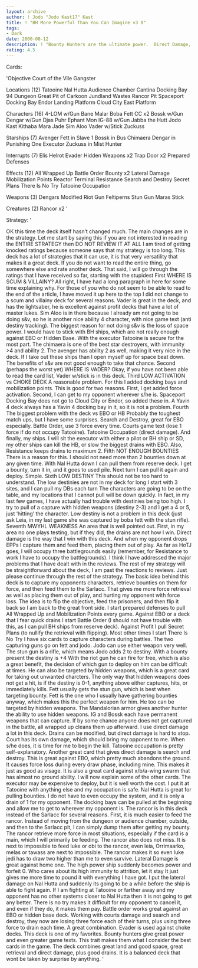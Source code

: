 ```yaml
---
layout: archive
author: ! Jodo "Jodo Kast17" Kast
title: ! "BH More Powerful Than You Can Imagine v3 0"
tags:
- Dark
date: 2000-08-12
description: ! "Bounty Hunters are the ultimate power.  Direct Damage, Capture and Feed."
rating: 4.5
---
```

Cards: 

'Objective Court of the Vile Gangster

Locations (12)
Tatooine
Nal Hutta
Audience Chamber
Cantina
Docking Bay 94
Dungeon
Great Pit of Carkoon
Jundland Wastes
Rancor Pit
Spaceport Docking Bay
Endor Landing Platform
Cloud City East Platform

Characters (16)
4-LOM w/Gun
Bane Malar
Boba Fett CC x2
Bossk w/Gun
Dengar w/Gun
Djas Puhr
Ephant Mon
IG-88 w/Gun
Jabba the Hutt
Jodo Kast
Kithaba
Mara Jade
Sim Aloo
Vader w/Stick
Zuckuss

Starships (7)
Avenger
Fett in Slave 1
Bossk in Bus
Chimaera
Dengar in Punishing One
Executor
Zuckuss in Mist Hunter

Interrupts (7)
Elis Helrot
Evader
Hidden Weapons x2
Trap Door x2
Prepared Defenses

Effects (12)
All Wrapped Up
Battle Order
Bounty x2
Lateral Damage
Mobilization Points
Reactor Terminal
Resistance
Search and Destroy
Secret Plans
There Is No Try
Tatooine Occupation

Weapons (3)
Dengars Modified Riot Gun
Feltiperns Stun Gun
Maras Stick

Creatures (2)
Rancor x2
'

Strategy: '

   OK this time the deck itself hasn&#8217;t changed much.  The main changes are in the strategy.  Let me start by saying this if you are not interested in reading the ENTIRE STRATEGY then DO NOT REVIEW IT AT ALL  I am tired of getting knocked ratings because someone says that my strategy is too long.  This deck has a lot of strategies that it can use, it is that very versatility that makes it a great deck.  If you do not want to read the entire thing, go somewhere else and rate another deck.
   That said, I will go through the ratings that I have received so far, starting with the stupidest
   First WHERE IS SCUM & VILLAINY?  All right, I have had a long paragraph in here for some time explaining why.  For those of you who do not seem to be able to read to the end of the article, I have moved it up here to the top I did not change to a scum and villainy deck for several reasons.  Vader is great in the deck, and has the lightsaber, he is excellent against profit decks that have a lot of master lukes.	Sim Aloo is in there because I already am not going to be doing s&v, so he is another nice ability 4 character, with nice game text (anti destiny tracking).  The biggest reason for not doing s&v is the loss of space power.	I would have to stick with BH ships, which are not really enough against EBO or Hidden Base.  With the executor Tatooine is secure for the most part.  The chimaera is one of the best star destroyers, with immunity >4 and ability 2.  The avenger has ability 2 as well, making it very nice in the deck.  If I take out these ships than I open myself up for space beat down.  The benefits of s&v are not good enough to take that chance.
   Second (perhaps the worst yet) WHERE IS VADER?  Okay, if you have not been able to read the card list, Vader w/stick is in this deck.
   Third LOW ACTIVATION vs CHOKE DECK A reasonable problem.  For this I added docking bays and mobilization points.  This is good for two reasons.  First, I get added force activation.  Second, I can get to my opponent wherever s/he is.	Spaceport Docking Bay does not go to Cloud City or Endor, so added these in.  A Yavin 4 deck always has a Yavin 4 docking bay in it, so it is not a problem.
   Fourth The biggest problem with the deck vs EBO or HB Probably the toughest match ups, but I have some surprises.  Search and Destroy, great for EBO especially.	Battle Order, use 3 force every time.  Courts game text (lose 1 force if do not occupy Tatooine).  Tatooine Occupation (direct damage).  And finally, my ships.  I will sit the executor with either a pilot or BH ship or SD, my other ships can kill the HB, or slow the biggest drains with EBO.  Also, Resistance keeps drains to maximum 2.
  Fifth NOT ENOUGH BOUNTIES There is a reason for this.  I should not need more than 2 bounties down at any given time.  With Nal Hutta down I can pull them from reserve deck.  I get a bounty, turn it in, and it goes to used pile.  Next turn I can pull it again and deploy.  Simple.
   Sixth LOW DESTINY This should not be too hard to understand.  The low destinies are not in my deck for long  I start with 3 sites, and I can pull my DBs each turn  The characters are going to be on the table, and my locations that I cannot pull will be down quickly.  In fact, in my last few games, I have actually had trouble with destinies being too high.  I try to pull of a capture with hidden weapons (destiny 2-3) and I get a 4 or 5, just &#8216;hitting&#8217; the character.  Low destiny is not a problem in this deck (just ask Leia, in my last game she was captured by boba fett with the stun rifle).
   Seventh MWYHL WEAKNESS An area that is well pointed out.  First, in my area no one plays testing, but if they did, the drains are not how I win.  Direct damage is the way that I win with this deck.  And when my opponent drops EPPs I capture them and feed them, placing them out of play.  As far as HoTJ goes, I will occupy three battlegrounds easily (remember, for Resistance to work I have to occupy the battlegrounds).
   I think I have addressed the major problems that I have dealt with in the reviews.  The rest of my strategy will be straightforward about the deck, I am past the reactions to reviews.  Just please continue through the rest of the strategy.
   The basic idea behind this deck is to capture my opponents characters, retrieve bounties on them for force, and then feed them to the Sarlacc.  That gives me more force retrieval as well as placing them out of play, and hurting my opponent with force loss.  The idea is to flip the objective, feed the prisoners, and then flip it back so I am back to the great front side.
   I start prepared defenses to pull All Wrapped Up and Mobilization Points every game.  Against EBO or a deck that I fear quick drains I start Battle Order (I should not have trouble with this, as I can pull BH ships from reserve deck).  Against Profit I pull Secret Plans (to nullify the retrieval with flipping).  Most other times I start There Is No Try
   I have six cards to capture characters during battles.  The two capturing guns go on fett and jodo.	Jodo can use either weapon very well.  The stun gun is a rifle, which means Jodo adds 2 to destiny.  With a bounty present the destiny is +4  With the riot gun he can fire for free, which is also a great benefit, the decision of which gun to deploy on him can be difficult at times.  He can also be targeted by hidden weapons, which is a great card for taking out unwanted charcters.  The only way that hidden weapons does not get a hit, is if the destiny is 0-1, anything above either captures, hits, or immediately kills.  Fett usually gets the stun gun, which is best when targeting bounty.  Fett is the one who I usually have gathering bounties anyway, which makes this the perfect weapon for him.	He too can be targeted by hidden weapons.  The Mandalorian armor gives another hunter the ability to use hidden weapons.  IG and Bossk each have permanent weapons that can capture.  If by some chance anyone does not get captured in the battle, all wrapped up cleans them up afterward.
   I use direct damage a lot in this deck.  Drains can be modified, but direct damage is hard to stop.	Court has its own damage, which should bring my opponent to me.  When s/he does, it is time for me to begin the kill.  Tatooine occupation is pretty self-explanatory.	Another great card that gives direct damage is search and destroy.  This is great against EBO, which pretty much abandons the ground.  It causes force loss during every draw phase, including mine.  This makes it just as good as visage.  It is also a great card against x/b/a-wing swarm that has almost no ground ability.
   I will now explain some of the other cards.	The executor may be expensive to deploy, but it is well worth the cost.  I put it at Tatooine with anything else and my occupation is safe.  Nal Hutta is great for pulling bounties.  I do not have to even occupy the system, and it is only a drain of 1 for my opponent.  The docking bays can be pulled at the beginning and allow me to get to wherever my opponent is.  The rancor is in this deck instead of the Sarlacc for several reasons.  First, it is much easier to feed the rancor.  Instead of moving from the dungeon or audience chamber, outside, and then to the Sarlacc pit, I can simply dump them after getting my bounty.  The rancor retrieve more force in most situations, especially if the card is a main, which I will primarily be feeding.  The rancor also does not miss.  It is next to impossible to feed luke or obi to the rancor, even leia, Orrimaarko, melas or tawass are next to impossible.  The rancor makes it so even luke jedi has to draw two higher than me to even survive.
   Lateral Damage is great against home one.  The high power ship suddenly becomes power and forfeit 0.  Who cares about its high immunity to attrition, let it stay  It just gives me more time to pound it with everything I have got.  I put the lateral damage on Nal Hutta and suddenly its going to be a while before the ship is able to fight again.  If I am fighting at Tatooine or farther away and my opponent has no other systems closer to Nal Hutta then it is not going to get any better.  There is no try makes it difficult for my opponent to cancel it, and even if they do, it makes them pay.
   Battle order works great against an EBO or hidden base deck.  Working with courts damage and search and destroy, they now are losing three force each of their turns, plus using three force to drain each time.  A great combination.
   Evader is used against choke decks.
   This deck is one of my favorites.  Bounty hunters give great power and even greater game texts.  This trait makes them what I consider the best cards in the game.  The deck combines great land and good space, great retrieval and direct damage, plus good drains.  It is a balanced deck that wont be taken by surprise by anything.
'